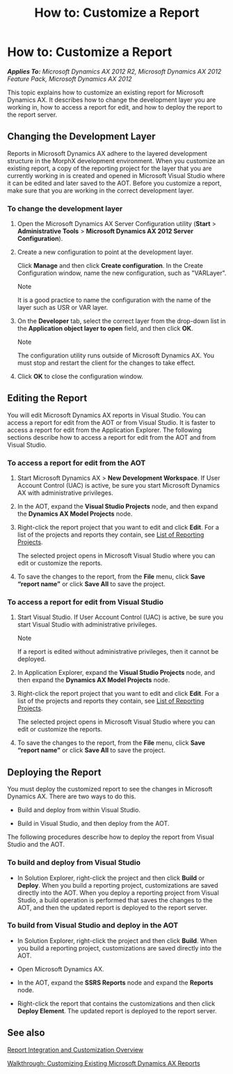 ﻿---
title: 'How to: Customize a Report'
TOCTitle: 'How to: Customize a Report'
ms:assetid: 334e03ba-cee1-4a45-83a7-9b0030802367
ms:mtpsurl: https://technet.microsoft.com/en-us/library/Cc569485(v=AX.60)
ms:contentKeyID: 28119336
ms.date: 11/07/2012
mtps_version: v=AX.60
---

# How to: Customize a Report 


_**Applies To:** Microsoft Dynamics AX 2012 R2, Microsoft Dynamics AX 2012 Feature Pack, Microsoft Dynamics AX 2012_

This topic explains how to customize an existing report for Microsoft Dynamics AX. It describes how to change the development layer you are working in, how to access a report for edit, and how to deploy the report to the report server.

## Changing the Development Layer

Reports in Microsoft Dynamics AX adhere to the layered development structure in the MorphX development environment. When you customize an existing report, a copy of the reporting project for the layer that you are currently working in is created and opened in Microsoft Visual Studio where it can be edited and later saved to the AOT. Before you customize a report, make sure that you are working in the correct development layer.

### To change the development layer

1.  Open the Microsoft Dynamics AX Server Configuration utility (**Start** \> **Administrative Tools** \> **Microsoft Dynamics AX 2012 Server Configuration**).

2.  Create a new configuration to point at the development layer.
    
    Click **Manage** and then click **Create configuration**. In the Create Configuration window, name the new configuration, such as "VARLayer".
    

    > [!NOTE]
    > <P>It is a good practice to name the configuration with the name of the layer such as USR or VAR layer.</P>



3.  On the **Developer** tab, select the correct layer from the drop-down list in the **Application object layer to open** field, and then click **OK**.
    

    > [!NOTE]
    > <P>The configuration utility runs outside of Microsoft Dynamics AX. You must stop and restart the client for the changes to take effect.</P>



4.  Click **OK** to close the configuration window.

## Editing the Report

You will edit Microsoft Dynamics AX reports in Visual Studio. You can access a report for edit from the AOT or from Visual Studio. It is faster to access a report for edit from the Application Explorer. The following sections describe how to access a report for edit from the AOT and from Visual Studio.

### To access a report for edit from the AOT

1.  Start Microsoft Dynamics AX \> **New Development Workspace**. If User Account Control (UAC) is active, be sure you start Microsoft Dynamics AX with administrative privileges.

2.  In the AOT, expand the **Visual Studio Projects** node, and then expand the **Dynamics AX Model Projects** node.

3.  Right-click the report project that you want to edit and click **Edit**. For a list of the projects and reports they contain, see [List of Reporting Projects](list-of-reporting-projects.md).
    
    The selected project opens in Microsoft Visual Studio where you can edit or customize the reports.

4.  To save the changes to the report, from the **File** menu, click **Save “report name”** or click **Save All** to save the project.

### To access a report for edit from Visual Studio

1.  Start Visual Studio. If User Account Control (UAC) is active, be sure you start Visual Studio with administrative privileges.
    

    > [!NOTE]
    > <P>If a report is edited without administrative privileges, then it cannot be deployed.</P>



2.  In Application Explorer, expand the **Visual Studio Projects** node, and then expand the **Dynamics AX Model Projects** node.

3.  Right-click the report project that you want to edit and click **Edit**. For a list of the projects and reports they contain, see [List of Reporting Projects](list-of-reporting-projects.md).
    
    The selected project opens in Microsoft Visual Studio where you can edit or customize the reports.

4.  To save the changes to the report, from the **File** menu, click **Save “report name”** or click **Save All** to save the project.

## Deploying the Report

You must deploy the customized report to see the changes in Microsoft Dynamics AX. There are two ways to do this.

  - Build and deploy from within Visual Studio.

  - Build in Visual Studio, and then deploy from the AOT.

The following procedures describe how to deploy the report from Visual Studio and the AOT.

### To build and deploy from Visual Studio

  - In Solution Explorer, right-click the project and then click **Build** or **Deploy**. When you build a reporting project, customizations are saved directly into the AOT. When you deploy a reporting project from Visual Studio, a build operation is performed that saves the changes to the AOT, and then the updated report is deployed to the report server.

### To build from Visual Studio and deploy in the AOT

  - In Solution Explorer, right-click the project and then click **Build**. When you build a reporting project, customizations are saved directly into the AOT.

  - Open Microsoft Dynamics AX.

  - In the AOT, expand the **SSRS Reports** node and expand the **Reports** node.

  - Right-click the report that contains the customizations and then click **Deploy Element**. The updated report is deployed to the report server.

## See also

[Report Integration and Customization Overview](report-integration-and-customization-overview.md)

[Walkthrough: Customizing Existing Microsoft Dynamics AX Reports](walkthrough-customizing-existing-microsoft-dynamics-ax-reports.md)

